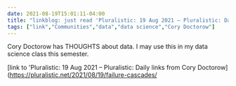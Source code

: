 ```yaml
---
date: 2021-08-19T15:01:11-04:00
title: "linkblog: just read 'Pluralistic: 19 Aug 2021 – Pluralistic: Daily links from Cory Doctorow'"
tags: ["link","Communities","data","data science","Cory Doctorow"]
---
```

Cory Doctorow has THOUGHTS about data. I may use this in my data science class this semester.
 
[link to 'Pluralistic: 19 Aug 2021 – Pluralistic: Daily links from Cory Doctorow](https://pluralistic.net/2021/08/19/failure-cascades/
